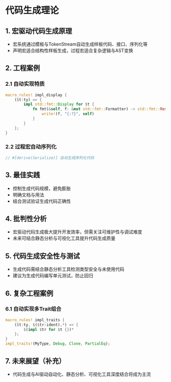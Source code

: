 # 代码生成理论

## 1. 宏驱动代码生成原理

- 宏系统通过模板与TokenStream自动生成样板代码、接口、序列化等
- 声明宏适合结构性样板生成，过程宏适合复杂逻辑与AST变换

## 2. 工程案例

### 2.1 自动实现特质

```rust
macro_rules! impl_display {
    ($t:ty) => {
        impl std::fmt::Display for $t {
            fn fmt(&self, f: &mut std::fmt::Formatter) -> std::fmt::Result {
                write!(f, "{:?}", self)
            }
        }
    };
}
```

### 2.2 过程宏自动序列化

```rust
// #[derive(Serialize)] 自动生成序列化代码
```

## 3. 最佳实践

- 控制生成代码规模，避免膨胀
- 明确文档与用法
- 结合测试验证生成代码正确性

## 4. 批判性分析

- 宏驱动代码生成极大提升开发效率，但需关注可维护性与调试难度
- 未来可结合静态分析与可视化工具提升代码生成质量

## 5. 代码生成安全性与测试

- 生成代码需结合静态分析工具检测类型安全与未使用代码
- 建议为生成代码编写单元测试，防止回归

## 6. 复杂工程案例

### 6.1 自动实现多Trait组合

```rust
macro_rules! impl_traits {
    ($t:ty, $($tr:ident),*) => {
        $(impl $tr for $t {})*
    };
}
impl_traits!(MyType, Debug, Clone, PartialEq);
```

## 7. 未来展望（补充）

- 代码生成与AI驱动自动化、静态分析、可视化工具深度结合将成为主流
